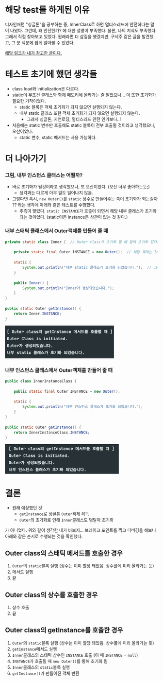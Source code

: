 # 해당 test를 하게된 이유
디자인패턴 "싱글톤"을 공부하는 중, InnerClass로 하면 멀티스레드에 안전하다는 말이 나왔다. 그런데, 왜 안전한가? 에 대한 설명이 부족했다. 
물론, 나의 지식도 부족했다. 그래서 직접 찾아보고 있었다. 원래라면 더 삽질을 했겠지만, 구세주 같은 글을 발견했고, 그 분 덕분에 쉽게 알아볼 수 있었다.  

[해당 링크가 내가 참고한 글이다.](https://kdhyo98.tistory.com/70#static%EC%-D%B-%--%EC%--%AC%EB%-D%BC%EA%B-%--%EB%-A%--%--%EC%-B%-C%EC%A-%--
)

# 테스트 초기에 했던 생각들 
- class load와 initialization은 다르다.
- static이 무조건 클래스와 함께 메모리에 올라가는 줄 알았으나... 이 또한 초기화가 필요한 기작이었다.
  - static 블록은 객체 초기화가 되지 않으면 실행되지 않는다.
  - 내부 static 클래스 또한 객체 초기화가 되지 않으면 실행되지 않는다.
    - 그래서 싱글톤, 지연로딩, 멀티스레드 안전 인가보다..!
- 처음에는 static 변수만 호출해도 static 블록이 전부 호출될 것이라고 생각했으나, 오산이었다. 
  - static 변수, static 메서드는 사용 가능하다.


# 더 나아가기
### 그럼, 내부 인스턴스 클래스는 어떨까?
- 바로 초기화가 될것이라고 생각했으나, 또 오산이었다. (오산 너무 좋아하는듯;)
  - 생각과는 다르게 아무 일도 일어나지 않음.
- 그렇다면 혹시, `new Outer()`를 `static` 상수로 만들어주는 쪽이 초기화가 되는걸까 ?? 라는 생각에 아래와 같은 테스트를 수행했다.
  - 추측이 맞았다. `static INSTANCE`가 호출이 되면서 해당 내부 클래스가 초기화 되는 것이었다. (static이든 instance든 상관이 없는 것 같다.)

### 내부 스태틱 클래스에서 Outer객체를 만들어 줄 때
```java
private static class Inner {  // Outer class가 초기화 될 때 함께 초기화 된다!!

    private static final Outer INSTANCE = new Outer();  // 해당 객체는 Inner 클래스가 초기화 될 때 생성된다.

    static {
        System.out.println("내부 static 클래스가 초기화 되었습니다.");  // 그래서 지연 로딩이라고 하신듯.
    }

    public Inner() {
        System.out.println("Inner가 생성되었습니다.");
    }
}

public static Outer getInstance() {
    return Inner.INSTANCE;
}
```
![img_1.png](img_1.png)



### 내부 인스턴스 클래스에서 Outer객체를 만들어 줄 때
```java
public class InnerInstanceClass {

    public static final Outer INSTANCE = new Outer();

    static {
        System.out.println("내부 인스턴스 클래스가 초기화 되었습니다.");
    }
}

public static Outer getInstance() {
    return InnerInstanceClass.INSTANCE;
}
```
![img.png](img.png)


# 결론
- 원래 예상했던 것
  - `getInstance`로 싱글톤 `Outer`객체 획득
  - `Outer`의 초기화로 인해 `Inner`클래스도 덩달아 초기화

가 아니었다. 위와 같이 생각한 내가 바보지... 브레이크 포인트를 찍고 디버깅을 해보니 아래와 같은 순서로 수행되는 것을 확인했다.

## Outer class의 스태틱 메서드를 호출한 경우
1. `Outer`의 `static`블록 실행 (상수는 이미 할당 돼있음. 상수풀에 미리 올라가는 듯)
2. 메서드 실행 
3. 끝


## Outer class의 상수를 호출한 경우
1. 상수 호출
2. 끝


## Outer class의 getInstance를 호출한 경우 
1. `Outer`의 `static`블록 실행 (상수는 이미 할당 돼있음. 상수풀에 미리 올라가는 듯)
2. `getInstance`메서드 실행 
3. `Inner`클래스의 스태틱 상수인 `INSTANCE` 호출 (이 때 `INSTANCE` = `null`)
4. `INSTANCE`가 호출될 때 `new Outer()`를 통해 초기화 됨 
5. `Inner`클래스의 `static`블록 실행
6. `getInstance()`가 만들어진 객체 반환 
